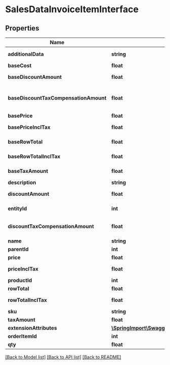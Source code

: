 # SalesDataInvoiceItemInterface

## Properties
Name | Type | Description | Notes
------------ | ------------- | ------------- | -------------
**additionalData** | **string** | Additional data. | [optional] 
**baseCost** | **float** | Base cost. | [optional] 
**baseDiscountAmount** | **float** | Base discount amount. | [optional] 
**baseDiscountTaxCompensationAmount** | **float** | Base discount tax compensation amount. | [optional] 
**basePrice** | **float** | Base price. | [optional] 
**basePriceInclTax** | **float** | Base price including tax. | [optional] 
**baseRowTotal** | **float** | Base row total. | [optional] 
**baseRowTotalInclTax** | **float** | Base row total including tax. | [optional] 
**baseTaxAmount** | **float** | Base tax amount. | [optional] 
**description** | **string** | Description. | [optional] 
**discountAmount** | **float** | Discount amount. | [optional] 
**entityId** | **int** | Invoice item ID. | [optional] 
**discountTaxCompensationAmount** | **float** | Discount tax compensation amount. | [optional] 
**name** | **string** | Name. | [optional] 
**parentId** | **int** | Parent ID. | [optional] 
**price** | **float** | Price. | [optional] 
**priceInclTax** | **float** | Price including tax. | [optional] 
**productId** | **int** | Product ID. | [optional] 
**rowTotal** | **float** | Row total. | [optional] 
**rowTotalInclTax** | **float** | Row total including tax. | [optional] 
**sku** | **string** | SKU. | 
**taxAmount** | **float** | Tax amount. | [optional] 
**extensionAttributes** | [**\SpringImport\Swagger\Magento2\Client\Model\SalesDataInvoiceItemExtensionInterface**](SalesDataInvoiceItemExtensionInterface.md) |  | [optional] 
**orderItemId** | **int** | Order item ID. | 
**qty** | **float** | Quantity. | 

[[Back to Model list]](../README.md#documentation-for-models) [[Back to API list]](../README.md#documentation-for-api-endpoints) [[Back to README]](../README.md)


